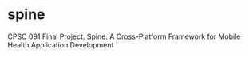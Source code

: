 spine
=====

CPSC 091 Final Project. Spine: A Cross-Platform Framework for Mobile Health Application Development
